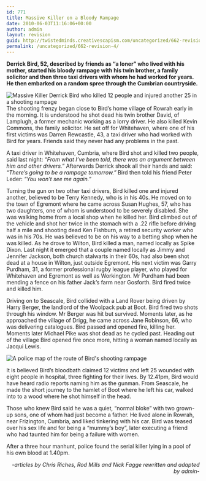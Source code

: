 ```yaml
---
id: 771
title: Massive Killer on a Bloody Rampage
date: 2010-06-03T11:16:06+00:00
author: admin
layout: revision
guid: http://twistedminds.creativescapism.com/uncategorized/662-revision-4/
permalink: /uncategorized/662-revision-4/
---
```

<p class="dropcap-first">
  <strong>Derrick Bird, 52, described by friends as &#8220;a loner&#8221; who lived with his mother, started his bloody rampage with his twin brother, a family solicitor and then three taxi drivers with whom he had worked for years. He then embarked on a random spree through the Cumbrian countryside.</strong>
</p>

<img class="left" title="52 years old Derrick Bird" src="img/post/DerrickBird.jpg" alt="Massive Killer Derrick Bird who killed 12 people and injured another 25 in a shooting rampage" /> The shooting frenzy began close to Bird’s home village of Rowrah early in the morning. It is understood he shot dead his twin brother David, of Lamplugh, a former mechanic working as a lorry driver. He also killed Kevin Commons, the family solicitor. He set off for Whitehaven, where one of his first victims was Darren Rewcastle, 43, a taxi driver who had worked with Bird for years. Friends said they never had any problems in the past.

A taxi driver in Whitehaven, Cumbria, where Bird shot and killed two people, said last night: _&#8220;From what I’ve been told, there was an argument between him and other drivers.&#8221;_ Afterwards Derrick shook all their hands and said: _&#8220;There’s going to be a rampage tomorrow.&#8221;_ Bird then told his friend Peter Leder: _&#8220;You won’t see me again.&#8221;_

Turning the gun on two other taxi drivers, Bird killed one and injured another, believed to be Terry Kennedy, who is in his 40s. He moved on to the town of Egremont where he came across Susan Hughes, 57, who has two daughters, one of whom is understood to be severely disabled. She was walking home from a local shop when he killed her. Bird climbed out of the vehicle and shot her twice in the stomach with a .22 rifle before driving half a mile and shooting dead Ken Fishburn, a retired security worker who was in his 70s. He was believed to be on his way to a betting shop when he was killed. As he drove to Wilton, Bird killed a man, named locally as Spike Dixon. Last night it emerged that a couple named locally as Jimmy and Jennifer Jackson, both church stalwarts in their 60s, had also been shot dead at a house in Wilton, just outside Egremont. His next victim was Garry Purdham, 31, a former professional rugby league player, who played for Whitehaven and Egremont as well as Workington. Mr Purdham had been mending a fence on his father Jack’s farm near Gosforth. Bird fired twice and killed him.

Driving on to Seascale, Bird collided with a Land Rover being driven by Harry Berger, the landlord of the Woolpack pub at Boot. Bird fired two shots through his window. Mr Berger was hit but survived. Moments later, as he approached the village of Drigg, he came across Jane Robinson, 66, who was delivering catalogues. Bird passed and opened fire, killing her. Moments later Michael Pike was shot dead as he cycled past. Heading out of the village Bird opened fire once more, hitting a woman named locally as Jacqui Lewis.

![A police map of the route of Bird's shooting rampage](img/post/MapOfTheShootingRampage.jpg "Map of the massive killer Derrick Bird shooting rampage") 

It is believed Bird’s bloodbath claimed 12 victims and left 25 wounded with eight people in hospital, three fighting for their lives. By 12.41pm, Bird would have heard radio reports naming him as the gunman. From Seascale, he made the short journey to the hamlet of Boot where he left his car, walked into to a wood where he shot himself in the head.

Those who knew Bird said he was a quiet, “normal bloke” with two grown-up sons, one of whom had just become a father. He lived alone in Rowrah, near Frizington, Cumbria, and liked tinkering with his car. Bird was teased over his sex life and for being a “mummy’s boy”, later executing a friend who had taunted him for being a failure with women.

After a three hour manhunt, police found the serial killer lying in a pool of his own blood at 1.40pm.

<p style="text-align: right;">
  <em>-articles by Chris Riches, Rod Mills and Nick Fagge rewritten and adapted by admin-</em>
</p>